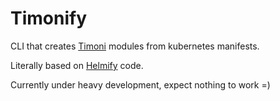 # Timonify

CLI that creates [Timoni](https://timoni.sh) modules from kubernetes manifests.

Literally based on [Helmify](https://github.com/syndicut/timonify) code.

Currently under heavy development, expect nothing to work =)
